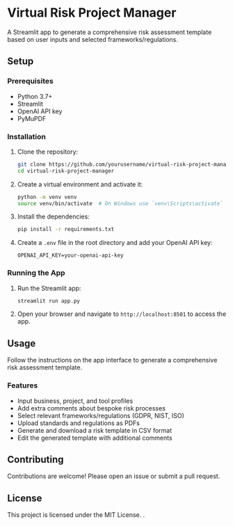 # Virtual Risk Project Manager

A Streamlit app to generate a comprehensive risk assessment template based on user inputs and selected frameworks/regulations.

## Setup

### Prerequisites
- Python 3.7+
- Streamlit
- OpenAI API key
- PyMuPDF

### Installation

1. Clone the repository:
    ```sh
    git clone https://github.com/yourusername/virtual-risk-project-manager.git
    cd virtual-risk-project-manager
    ```

2. Create a virtual environment and activate it:
    ```sh
    python -m venv venv
    source venv/bin/activate  # On Windows use `venv\Scripts\activate`
    ```

3. Install the dependencies:
    ```sh
    pip install -r requirements.txt
    ```

4. Create a `.env` file in the root directory and add your OpenAI API key:
    ```plaintext
    OPENAI_API_KEY=your-openai-api-key
    ```

### Running the App

1. Run the Streamlit app:
    ```sh
    streamlit run app.py
    ```

2. Open your browser and navigate to `http://localhost:8501` to access the app.

## Usage

Follow the instructions on the app interface to generate a comprehensive risk assessment template.

### Features
- Input business, project, and tool profiles
- Add extra comments about bespoke risk processes
- Select relevant frameworks/regulations (GDPR, NIST, ISO)
- Upload standards and regulations as PDFs
- Generate and download a risk template in CSV format
- Edit the generated template with additional comments

## Contributing

Contributions are welcome! Please open an issue or submit a pull request.

## License

This project is licensed under the MIT License.
.